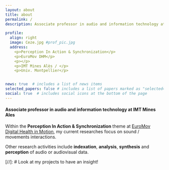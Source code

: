 ```yaml
---
layout: about
title: about
permalink: /
description: Associate professor in audio and information technology at IMT Mines Ales.

profile:
  align: right
  image: Ceze.jpg #prof_pic.jpg
  address: 
    <p>Perception In Action & Synchronization</p>
    <p>EuroMov DHM</p>
    <p></p>
    <p>IMT Mines Alès / </p>
    <p>Univ. Montpellier</p>


news: true  # includes a list of news items
selected_papers: false # includes a list of papers marked as "selected={true}"
social: true  # includes social icons at the bottom of the page
---
```


#### Associate professor in audio and information technology at IMT Mines Ales

Within the <b>Perception In Action & Synchronization</b> theme at <a href="https://dhm.euromov.eu/" target=blank>EuroMov Digital Health in Motion</a>, my current researches focus on sound / movements interactions.

Other research activities include <b>indexation</b>, <b>analysis</b>, <b>synthesis</b> and <b>perception</b> of audio or audiovisual data.

[//]: # Look at my projects to have an insight!
